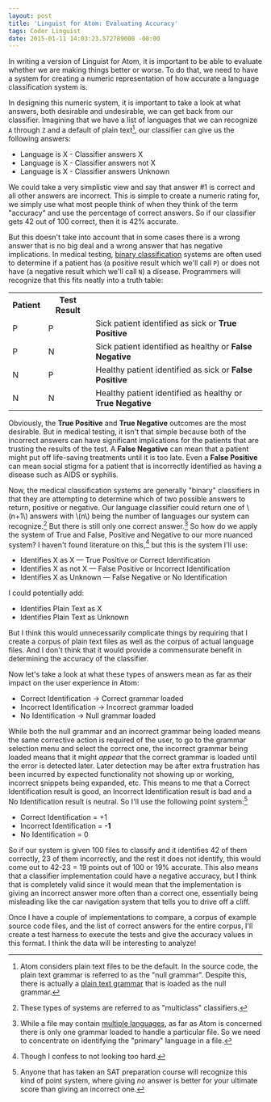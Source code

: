 ```yaml
---
layout: post
title: 'Linguist for Atom: Evaluating Accuracy'
tags: Coder Linguist
date: 2015-01-11 14:03:23.572789000 -08:00
---
```


In writing a version of Linguist for Atom, it is important to be able to evaluate whether we are making things better or worse. To do that, we need to have a system for creating a numeric representation of how accurate a language classification system is.

In designing this numeric system, it is important to take a look at what answers, both desirable and undesirable, we can get back from our classifier. Imagining that we have a list of languages that we can recognize `A` through `Z` and a default of plain text[^plain-text], our classifier can give us the following answers:

* Language is X - Classifier answers X
* Language is X - Classifier answers not X
* Language is X - Classifier answers Unknown

We could take a very simplistic view and say that answer #1 is correct and all other answers are incorrect. This is simple to create a numeric rating for, we simply use what most people think of when they think of the term "accuracy" and use the percentage of correct answers. So if our classifier gets 42 out of 100 correct, then it is 42% accurate.

But this doesn't take into account that in some cases there is a wrong answer that is no big deal and a wrong answer that has negative implications. In medical testing, [binary classification][binary-classification] systems are often used to determine if a patient has (a positive result which we'll call `P`) or does not have (a negative result which we'll call `N`) a disease. Programmers will recognize that this fits neatly into a truth table:

<div class="row">
<div class="col-md-8 col-md-offset-2">
<table class="table table-bordered">
<tr><th>Patient</th><th>Test Result</th><th></th></tr>
<tr class="success"><td>P</td><td>P</td><td>Sick patient identified as sick or <strong>True Positive</strong></td></tr>
<tr class="danger"><td>P</td><td>N</td><td>Sick patient identified as healthy or <strong>False Negative</strong></td></tr>
<tr class="warning"><td>N</td><td>P</td><td>Healthy patient identified as sick or <strong>False Positive</strong></td></tr>
<tr class="success"><td>N</td><td>N</td><td>Healthy patient identified as healthy or <strong>True Negative</strong></td></tr>
</table>
</div>
</div>

Obviously, the **True Positive** and **True Negative** outcomes are the most desirable. But in medical testing, it isn't that simple because both of the incorrect answers can have significant implications for the patients that are trusting the results of the test. A **False Negative** can mean that a patient might put off life-saving treatments until it is too late. Even a **False Positive** can mean social stigma for a patient that is incorrectly identified as having a disease such as AIDS or syphilis.

Now, the medical classification systems are generally "binary" classifiers in that they are attempting to determine which of two possible answers to return, positive or negative. Our language classifier could return one of \\(n+1\\) answers with \\(n\\) being the number of languages our system can recognize.[^multiclass-classifiers] But there is still only one correct answer.[^one-answer] So how do we apply the system of True and False, Positive and Negative to our more nuanced system? I haven't found literature on this,[^literature] but this is the system I'll use:

* Identifies X as X &mdash; True Positive or Correct Identification
* Identifies X as not X &mdash; False Positive or Incorrect Identification
* Identifies X as Unknown &mdash; False Negative or No Identification

I could potentially add:

* Identifies Plain Text as X
* Identifies Plain Text as Unknown

But I think this would unnecessarily complicate things by requiring that I create a corpus of plain text files as well as the corpus of actual language files. And I don't think that it would provide a commensurate benefit in determining the accuracy of the classifier.

Now let's take a look at what these types of answers mean as far as their impact on the user experience in Atom:

* Correct Identification &rarr; Correct grammar loaded
* Incorrect Identification &rarr; Incorrect grammar loaded
* No Identification &rarr; Null grammar loaded

While both the null grammar and an incorrect grammar being loaded means the same corrective action is required of the user, to go to the grammar selection menu and select the correct one, the incorrect grammar being loaded means that it might *appear* that the correct grammar is loaded until the error is detected later. Later detection may be after extra frustration has been incurred by expected functionality not showing up or working, incorrect snippets being expanded, etc. This means to me that a Correct Identification result is good, an Incorrect Identification result is bad and a No Identification result is neutral. So I'll use the following point system:[^sat-points]

* Correct Identification = +1
* Incorrect Identification = **-1**
* No Identification = 0

So if our system is given 100 files to classify and it identifies 42 of them correctly, 23 of them incorrectly, and the rest it does not identify, this would come out to 42-23 = 19 points out of 100 or 19% accurate. This also means that a classifier implementation could have a negative accuracy, but I think that is completely valid since it would mean that the implementation is giving an incorrect answer more often than a correct one, essentially being misleading like the car navigation system that tells you to drive off a cliff.

Once I have a couple of implementations to compare, a corpus of example source code files, and the list of correct answers for the entire corpus, I'll create a test harness to execute the tests and give the accuracy values in this format. I think the data will be interesting to analyze!

[^literature]: Though I confess to not looking too hard.
[^multiclass-classifiers]: These types of systems are referred to as "multiclass" classifiers.
[^one-answer]: While a file may contain [multiple languages][multiple-languages], as far as Atom is concerned there is only one grammar loaded to handle a particular file. So we need to concentrate on identifying the "primary" language in a file.
[^plain-text]: Atom considers plain text files to be the default. In the source code, the plain text grammar is referred to as the "null grammar". Despite this, there is actually a [plain text grammar][plain-text-grammar] that is loaded as the null grammar.
[^sat-points]: Anyone that has taken an SAT preparation course will recognize this kind of point system, where giving *no* answer is better for your ultimate score than giving an incorrect one.

[binary-classification]: https://en.wikipedia.org/wiki/Binary_classification
[multiple-languages]: https://discuss.atom.io/t/better-syntax-highlighting/7176
[plain-text-grammar]: https://github.com/atom/language-text
